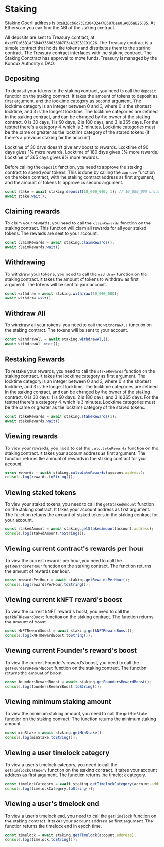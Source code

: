 # Staking

Staking Goerli address is [`0xe82Bcb6d75Ec304D2447B587Dee01A0D5aB25785`](https://goerli.etherscan.io/address/0x44061758CFEDd221A3aE326fE9D2F2B4244bCbC6#code). At Etherscan you can find the ABI of the staking contract.

All deposits are sent to Treasury contract, at `0xefFDa63B1AF6B4033606368B7F3aA13E5BC91C26`. The Treasury contract is a simple contract that holds the tokens and distributes them to the staking contract. The Treasury contract interfaces with the staking contract. The Staking Conctract has approval to move funds. Treasury is managed by the Kondux Authority's DAO.

## Depositing

To deposit your tokens to the staking contract, you need to call the `deposit` function on the staking contract. It takes the amount of tokens to deposit as first argument, and the locktime category as second argument. The locktime category is an integer between 0 and 3, where 0 is the shortest locktime, and 3 is the longest locktime. The locktime categories are defined in the staking contract, and can be changed by the owner of the staking contract. 0 is 30 days, 1 is 90 days, 2 is 180 days, and 3 is 365 days. For the testnet there's a category 4, which is 2 minutes. Locktime categories must be the same or greater as the locktime category of the staked tokens (if there's a previous staking for the account).

Locktime of 30 days doesn't give any boost to rewards. Locktime of 90 days gives 1% more rewards. Locktime of 180 days gives 3% more rewards. Locktime of 365 days gives 9% more rewards. 

Before calling the `deposit` function, you need to approve the staking contract to spend your tokens. This is done by calling the `approve` function on the token contract, with the staking contract address as first argument, and the amount of tokens to approve as second argument.
```javascript
const stake = await staking.deposit(10_000_000, 1); // 10_000_000 units staked with locktime of 90 days
await stake.wait();
```

## Claiming rewards

To claim your rewards, you need to call the `claimRewards` function on the staking contract. This function will claim all rewards for all your staked tokens. The rewards are sent to your account.

```javascript
const claimRewards = await staking.claimRewards();
await claimRewards.wait();
```

## Withdrawing

To withdraw your tokens, you need to call the `withdraw` function on the staking contract. It takes the amount of tokens to withdraw as first argument. The tokens will be sent to your account.

```javascript
const withdraw = await staking.withdraw(10_000_000);
await withdraw.wait();
```

## Withdraw All

To withdraw all your tokens, you need to call the `withdrawAll` function on the staking contract. The tokens will be sent to your account.

```javascript
const withdrawAll = await staking.withdrawAll();
await withdrawAll.wait();
```

## Restaking Rewards

To restake your rewards, you need to call the `stakeRewards` function on the staking contract. It takes the locktime category as first argument. The locktime category is an integer between 0 and 3, where 0 is the shortest locktime, and 3 is the longest locktime. The locktime categories are defined in the staking contract, and can be changed by the owner of the staking contract. 0 is 30 days, 1 is 90 days, 2 is 180 days, and 3 is 365 days. For the testnet there's a category 4, which is 2 minutes. Locktime categories must be the same or greater as the locktime category of the staked tokens.

```javascript
const stakeRewards = await staking.stakeRewards(1);
await stakeRewards.wait();
```

## Viewing rewards

To view your rewards, you need to call the `calculateRewards` function on the staking contract. It takes your account address as first argument. The function returns the amount of rewards in the staking contract for your account.

```javascript
const rewards = await staking.calculateRewards(account.address);
console.log(rewards.toString());
```

## Viewing staked tokens

To view your staked tokens, you need to call the `getStakedAmount` function on the staking contract. It takes your account address as first argument. The function returns the amount of staked tokens in the staking contract for your account.

```javascript
const stakedAmount = await staking.getStakedAmount(account.address);
console.log(stakedAmount.toString());
```

## Viewing current contract's rewards per hour

To view the current rewards per hour, you need to call the `getRewardsPerHour` function on the staking contract. The function returns the amount of rewards per hour.

```javascript
const rewardsPerHour = await staking.getRewardsPerHour();
console.log(rewardsPerHour.toString());
```

## Viewing current kNFT reward's boost

To view the current kNFT reward's boost, you need to call the `getkNFTRewardBoost` function on the staking contract. The function returns the amount of boost.

```javascript
const kNFTRewardBoost = await staking.getkNFTRewardBoost();
console.log(kNFTRewardBoost.toString());
```

## Viewing current Founder's reward's boost

To view the current Founder's reward's boost, you need to call the `getFoundersRewardBoost` function on the staking contract. The function returns the amount of boost.

```javascript
const foundersRewardBoost = await staking.getFoundersRewardBoost();
console.log(foundersRewardBoost.toString());
```

## Viewing minimum staking amount

To view the minimum staking amount, you need to call the `getMinStake` function on the staking contract. The function returns the minimum staking amount.

```javascript
const minStake = await staking.getMinStake();
console.log(minStake.toString());
```

## Viewing a user timelock category

To view a user's timelock category, you need to call the `getTimelockCategory` function on the staking contract. It takes your account address as first argument. The function returns the timelock category.

```javascript
const timelockCategory = await staking.getTimelockCategory(account.address);
console.log(timelockCategory.toString());
```

## Viewing a user's timelock end

To view a user's timelock end, you need to call the `getTimelock` function on the staking contract. It takes your account address as first argument. The function returns the timelock end in epoch time.

```javascript
const timelock = await staking.getTimelock(account.address);
console.log(timelock.toString());
```





